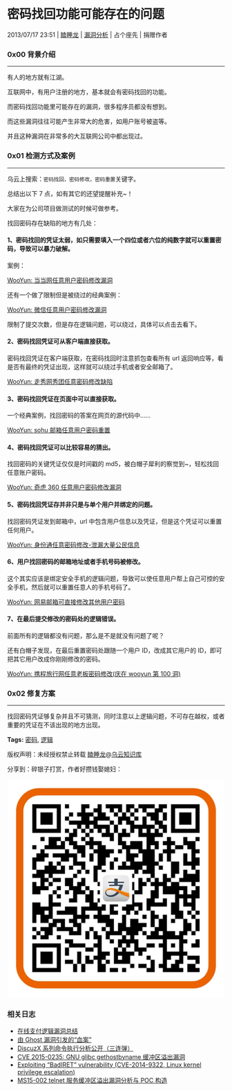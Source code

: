 # 密码找回功能可能存在的问题

2013/07/17 23:51 | [瞌睡龙](http://drops.wooyun.org/author/瞌睡龙 "由 瞌睡龙 发布") | [漏洞分析](http://drops.wooyun.org/category/papers "查看 漏洞分析 中的全部文章") | 占个座先 | 捐赠作者

### 0x00 背景介绍

* * *

有人的地方就有江湖。

互联网中，有用户注册的地方，基本就会有密码找回的功能。

而密码找回功能里可能存在的漏洞，很多程序员都没有想到。

而这些漏洞往往可能产生非常大的危害，如用户账号被盗等。

并且这种漏洞在非常多的大互联网公司中都出现过。

### 0x01 检测方式及案例

* * *

乌云上搜索：`密码找回，密码修改，密码重置`关键字。

总结出以下 7 点，如有其它的还望提醒补充~！

大家在为公司项目做测试的时候可做参考。

找回密码存在缺陷的地方有几处：

#### 1、密码找回的凭证太弱，如只需要填入一个四位或者六位的纯数字就可以重置密码，导致可以暴力破解。

案例：

[WooYun: 当当网任意用户密码修改漏洞](http://www.wooyun.org/bugs/wooyun-2012-011833)

还有一个做了限制但是被绕过的经典案例：

[WooYun: 微信任意用户密码修改漏洞](http://www.wooyun.org/bugs/wooyun-2012-011720)

限制了提交次数，但是存在逻辑问题，可以绕过，具体可以点击去看下。

#### 2、密码找回凭证可从客户端直接获取。

密码找回凭证在客户端获取，在密码找回时注意抓包查看所有 url 返回响应等，看是否有最终的凭证出现，这样就可以绕过手机或者安全邮箱了。

[WooYun: 走秀网秀团任意密码修改缺陷](http://www.wooyun.org/bugs/wooyun-2012-05630)

#### 3、密码找回凭证在页面中可以直接获取。

一个经典案例，找回密码的答案在网页的源代码中……

[WooYun: sohu 邮箱任意用户密码重置](http://www.wooyun.org/bugs/wooyun-2012-04728)

#### 4、密码找回凭证可以比较容易的猜出。

找回密码的关键凭证仅仅是时间戳的 md5，被白帽子犀利的察觉到~，轻松找回任意账户密码。

[WooYun: 奇虎 360 任意用户密码修改漏洞](http://www.wooyun.org/bugs/wooyun-2012-08333)

#### 5、密码找回凭证存并非只是与单个用户并绑定的问题。

找回密码凭证发到邮箱中，url 中包含用户信息以及凭证，但是这个凭证可以重置任何用户。

[WooYun: 身份通任意密码修改-泄漏大量公民信息](http://www.wooyun.org/bugs/wooyun-2012-012572)

#### 6、用户找回密码的邮箱地址或者手机号码被修改。

这个其实应该是绑定安全手机的逻辑问题，导致可以使任意用户帮上自己可控的安全手机，然后就可以重置任意人的手机号码了。

[WooYun: 网易邮箱可直接修改其他用户密码](http://www.wooyun.org/bugs/wooyun-2012-08307)

#### 7、在最后提交修改的密码处的逻辑错误。

前面所有的逻辑都没有问题，那么是不是就没有问题了呢？

还有白帽子发现，在最后重置密码处跟随一个用户 ID，改成其它用户的 ID，即可把其它用户改成你刚刚修改的密码。

[WooYun: 携程旅行网任意老板密码修改(庆在 wooyun 第 100 洞)](http://www.wooyun.org/bugs/wooyun-2013-018263)

### 0x02 修复方案

* * *

找回密码凭证够复杂并且不可猜测，同时注意以上逻辑问题，不可存在越权，或者重要的凭证在不该出现的地方出现。

**Tags:** [密码](http://drops.wooyun.org/tag/%e5%af%86%e7%a0%81), [逻辑](http://drops.wooyun.org/tag/%e9%80%bb%e8%be%91)

版权声明：未经授权禁止转载 [瞌睡龙](http://drops.wooyun.org/author/瞌睡龙 "由 瞌睡龙 发布")@[乌云知识库](http://drops.wooyun.org)

分享到：碎银子打赏，作者好攒钱娶媳妇：

![](img/img5_u108_png.jpg)

### 相关日志

*   [在线支付逻辑漏洞总结](http://drops.wooyun.org/papers/345)
*   [由 Ghost 漏洞引发的“血案”](http://drops.wooyun.org/papers/4823)
*   [DiscuzX 系列命令执行分析公开（三连弹）](http://drops.wooyun.org/papers/4611)
*   [CVE 2015-0235: GNU glibc gethostbyname 缓冲区溢出漏洞](http://drops.wooyun.org/papers/4780)
*   [Exploiting “BadIRET” vulnerability (CVE-2014-9322, Linux kernel privilege escalation)](http://drops.wooyun.org/papers/4860)
*   [MS15-002 telnet 服务缓冲区溢出漏洞分析与 POC 构造](http://drops.wooyun.org/papers/4621)